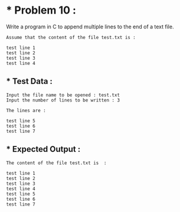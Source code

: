 # * Problem 10 :

Write a program in C to append multiple lines to the end of a text file.

    Assume that the content of the file test.txt is :         

    test line 1                            
    test line 2               
    test line 3                 
    test line 4                           

## * Test Data :

    Input the file name to be opened : test.txt
    Input the number of lines to be written : 3

    The lines are :
    
    test line 5
    test line 6
    test line 7

## * Expected Output :

    The content of the file test.txt is  :               
                             
    test line 1     
    test line 2     
    test line 3     
    test line 4    
    test line 5      
    test line 6      
    test line 7  